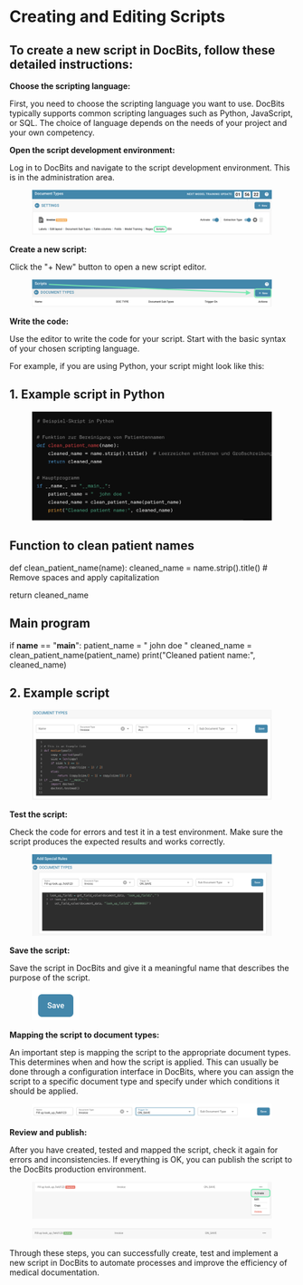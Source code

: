 # Creating and Editing Scripts

## To create a new script in DocBits, follow these detailed instructions:

**Choose the scripting language:**&#x20;

First, you need to choose the scripting language you want to use. DocBits typically supports common scripting languages ​​such as Python, JavaScript, or SQL. The choice of language depends on the needs of your project and your own competency.

**Open the script development environment:**&#x20;

Log in to DocBits and navigate to the script development environment. This is in the administration area.

<figure><img src="../../../../.gitbook/assets/Bildschirmfoto 2024-05-23 um 15.19.50.png" alt=""><figcaption></figcaption></figure>

**Create a new script:**&#x20;

Click the "+ New" button to open a new script editor.

<figure><img src="../../../../.gitbook/assets/Bildschirmfoto 2024-05-23 um 15.21.58.png" alt=""><figcaption></figcaption></figure>

**Write the code:**&#x20;

Use the editor to write the code for your script. Start with the basic syntax of your chosen scripting language.&#x20;

For example, if you are using Python, your script might look like this:

## 1. Example script in Python

<figure><img src="../../../../.gitbook/assets/image (131).png" alt=""><figcaption></figcaption></figure>

## Function to clean patient names

def clean\_patient\_name(name): cleaned\_name = name.strip().title() # Remove spaces and apply capitalization

return cleaned\_name

## Main program

if **name** == "**main**": patient\_name = " john doe " cleaned\_name = clean\_patient\_name(patient\_name) print("Cleaned patient name:", cleaned\_name)&#x20;

## 2. Example script

<figure><img src="../../../../.gitbook/assets/image (132).png" alt=""><figcaption></figcaption></figure>

**Test the script:**&#x20;

Check the code for errors and test it in a test environment. Make sure the script produces the expected results and works correctly.

<figure><img src="../../../../.gitbook/assets/image (133).png" alt=""><figcaption></figcaption></figure>

**Save the script:**&#x20;

Save the script in DocBits and give it a meaningful name that describes the purpose of the script.

<figure><img src="../../../../.gitbook/assets/image (134).png" alt="" width="84"><figcaption></figcaption></figure>

**Mapping the script to document types:**&#x20;

An important step is mapping the script to the appropriate document types. This determines when and how the script is applied. This can usually be done through a configuration interface in DocBits, where you can assign the script to a specific document type and specify under which conditions it should be applied.

<figure><img src="../../../../.gitbook/assets/image (135).png" alt=""><figcaption></figcaption></figure>

**Review and publish:**&#x20;

After you have created, tested and mapped the script, check it again for errors and inconsistencies. If everything is OK, you can publish the script to the DocBits production environment.

<figure><img src="../../../../.gitbook/assets/Bildschirmfoto 2024-05-23 um 15.29.18.png" alt=""><figcaption></figcaption></figure>

<figure><img src="../../../../.gitbook/assets/image (136).png" alt=""><figcaption></figcaption></figure>

Through these steps, you can successfully create, test and implement a new script in DocBits to automate processes and improve the efficiency of medical documentation.

